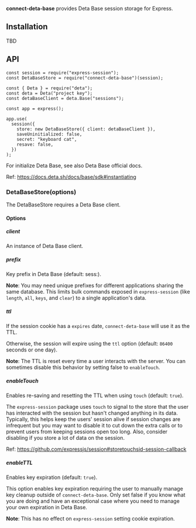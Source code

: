 **connect-deta-base** provides Deta Base session storage for Express.

## Installation

<!-- ```
npm install deta express-session connect-deta-base
```

```
yarn add deta express-session connect-deta-base
``` -->

TBD

## API

```
const session = require("express-session");
const DetaBaseStore = require("connect-deta-base")(session);

const { Deta } = require("deta");
const deta = Deta("project key");
const detaBaseClient = deta.Base("sessions");

const app = express();

app.use(
  session({
    store: new DetaBaseStore({ client: detaBaseClient }),
    saveUninitialized: false,
    secret: "keyboard cat",
    resave: false,
  })
);
```

For initialize Deta Base, see also Deta Base official docs.

Ref: https://docs.deta.sh/docs/base/sdk#instantiating

### DetaBaseStore(options)

The DetaBaseStore requires a Deta Base client.

#### Options

##### client

An instance of Deta Base client.

##### prefix

Key prefix in Deta Base (default: sess:).

**Note**: You may need unique prefixes for different applications sharing the same database. This limits bulk commands exposed in `express-session` (like `length`, `all`, `keys`, and `clear`) to a single application's data.

##### ttl

If the session cookie has a `expires` date, `connect-deta-base` will use it as the TTL.

Otherwise, the session will expire using the `ttl` option (default: `86400` seconds or one day).

**Note**: The TTL is reset every time a user interacts with the server. You can sometimes disable this behavior by setting false to `enableTouch`.

##### enableTouch

Enables re-saving and resetting the TTL when using `touch` (default: `true`).

The `express-session` package uses `touch` to signal to the store that the user has interacted with the session but hasn't changed anything in its data. Typically, this helps keep the users' session alive if session changes are infrequent but you may want to disable it to cut down the extra calls or to prevent users from keeping sessions open too long. Also, consider disabling if you store a lot of data on the session.

Ref: https://github.com/expressjs/session#storetouchsid-session-callback

##### enableTTL

Enables key expiration (default: `true`).

This option enables key expiration requiring the user to manually manage key cleanup outside of `connect-deta-base`. Only set false if you know what you are doing and have an exceptional case where you need to manage your own expiration in Deta Base.

**Note**: This has no effect on `express-session` setting cookie expiration.
